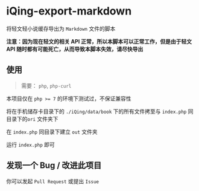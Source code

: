 # iQing-export-markdown

将轻文轻小说缓存导出为 `Markdown` 文件的脚本

**注意：因为现在轻文的相关 API 正常，所以本脚本可以正常工作，但是由于轻文 API 随时都有可能死亡，从而导致本脚本失效，请尽快导出**

## 使用

> 需要： `php`, `php-curl` 

本项目仅在 `php >= 7` 的环境下测试过，不保证兼容性

将在手机储存卡目录下的 `./iQing/data/book` 下的所有文件拷至与 `index.php` 同目录下的`ori` 文件夹下

在 `index.php` 同目录下建立 `out` 文件夹

运行 `index.php` 即可

## 发现一个 Bug / 改进此项目

你可以发起 `Pull Request` 或提出 `Issue`
